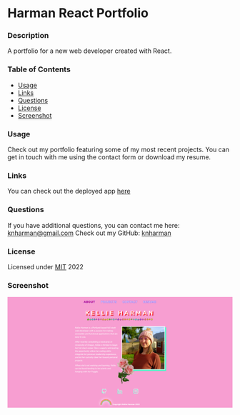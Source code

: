 # Harman React Portfolio
  
  ### Description
  A portfolio for a new web developer created with React.  
  ### Table of Contents
  * [Usage](#usage)
  * [Links](#links)
  * [Questions](#questions)
  * [License](#license)
  * [Screenshot](#screenshot)
  ### Usage
  Check out my portfolio featuring some of my most recent projects. You can get in touch with me using the contact form or download my resume. 
  ### Links
  You can check out the deployed app [here](https://knharman.github.io/harman-react-portfolio/)
  ### Questions
  If you have additional questions, you can contact me here: knharman@gmail.com
  Check out my GitHub: [knharman](https://github.com/knharman)
  ### License
  Licensed under [MIT](https://choosealicense.com/licenses/mit/) 2022
  ### Screenshot
  ![screenshot](./src/images/screenshot.png)